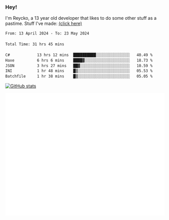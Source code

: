 ### Hey!
I'm Reycko, a 13 year old developer that likes to do some other stuff as a pastime.
Stuff I've made: [(click here)](https://pastebin.com/raw/QiNpEYja)

<!--START_SECTION:wakasection-->

```txt
From: 13 April 2024 - To: 23 May 2024

Total Time: 31 hrs 45 mins

C#            13 hrs 12 mins  ██████████░░░░░░░░░░░░░░░   40.49 %
Haxe          6 hrs 6 mins    ████▓░░░░░░░░░░░░░░░░░░░░   18.73 %
JSON          3 hrs 27 mins   ██▓░░░░░░░░░░░░░░░░░░░░░░   10.59 %
INI           1 hr 48 mins    █▒░░░░░░░░░░░░░░░░░░░░░░░   05.53 %
Batchfile     1 hr 38 mins    █▒░░░░░░░░░░░░░░░░░░░░░░░   05.05 %
```

<!--END_SECTION:wakasection-->

[![GitHub stats](https://github-readme-stats.vercel.app/api?username=Reycko&show_icons=true&theme=dark&hide_title=true&count_private=true)](https://github.com/anuraghazra/github-readme-stats)

![Metrics](/github-metrics.svg)
